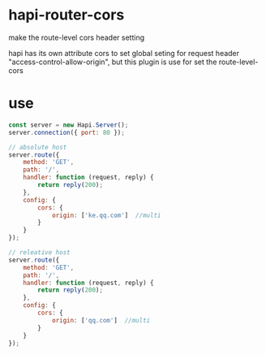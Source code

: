 # hapi-router-cors
make the route-level cors header setting


hapi has its own attribute  cors to set global seting for request header "access-control-allow-origin",
but this plugin is use for set the route-level-cors 

# use

```javascript
const server = new Hapi.Server();
server.connection({ port: 80 });

// absolute host
server.route({
    method: 'GET',
    path: '/',
    handler: function (request, reply) {
        return reply(200);
    },
    config: {
        cors: {
            origin: ['ke.qq.com']  //multi
        }
    }
});

// releative host
server.route({
    method: 'GET',
    path: '/',
    handler: function (request, reply) {
        return reply(200);
    },
    config: {
        cors: {
            origin: ['qq.com']  //multi
        }
    }
});
```
